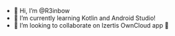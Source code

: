 - 👋 Hi, I’m @R3inbow
- 🌱 I’m currently learning Kotlin and Android Studio!
- 💞️ I’m looking to collaborate on Izertis OwnCloud app 🤩

<!---
R3inbow/R3inbow is a ✨ special ✨ repository because its `README.md` (this file) appears on your GitHub profile.
You can click the Preview link to take a look at your changes.
--->
